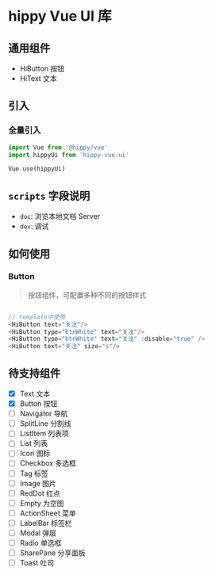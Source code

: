 

# hippy Vue UI 库

## 通用组件

* HiButton 按钮
* HiText 文本


## 引入

### 全量引入

```js
import Vue from '@hippy/vue'
import hippyUi from 'hippy-vue-ui'

Vue.use(hippyUi)
```

##  `scripts` 字段说明

- `doc`: 浏览本地文档 Server
- `dev`: 调试

## 如何使用

### Button

> 按钮组件，可配置多种不同的按钮样式

```js

// template中使用
<HiButton text="关注"/>
<HiButton type="btnWhite" text="关注"/>
<HiButton type="btnWhite" text="关注" :disable="true" />
<HiButton text="关注" size="s"/>
```

## 待支持组件

- [x] Text 文本
- [x] Button 按钮
- [ ] Navigator 导航
- [ ] SplitLine 分割线
- [ ] ListItem 列表项
- [ ] List 列表
- [ ] Icon 图标
- [ ] Checkbox 多选框
- [ ] Tag 标签
- [ ] Image 图片
- [ ] RedDot 红点
- [ ] Empty 为空图
- [ ] ActionSheet 菜单
- [ ] LabelBar 标签栏
- [ ] Modal 弹层
- [ ] Radio 单选框
- [ ] SharePane 分享面板
- [ ] Toast 吐司